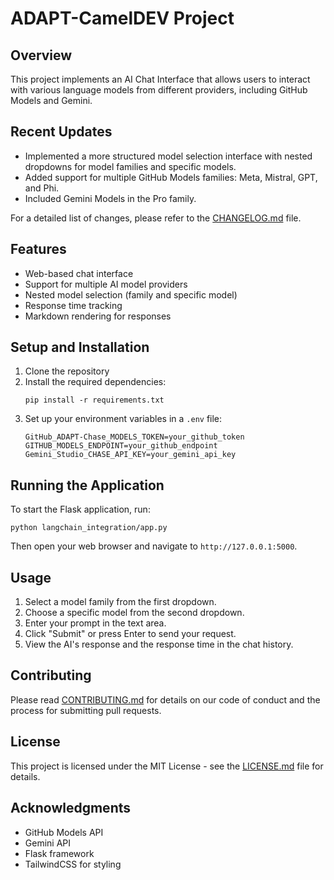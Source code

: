 # ADAPT-CamelDEV Project

## Overview
This project implements an AI Chat Interface that allows users to interact with various language models from different providers, including GitHub Models and Gemini.

## Recent Updates
- Implemented a more structured model selection interface with nested dropdowns for model families and specific models.
- Added support for multiple GitHub Models families: Meta, Mistral, GPT, and Phi.
- Included Gemini Models in the Pro family.

For a detailed list of changes, please refer to the [CHANGELOG.md](langchain_integration/CHANGELOG.md) file.

## Features
- Web-based chat interface
- Support for multiple AI model providers
- Nested model selection (family and specific model)
- Response time tracking
- Markdown rendering for responses

## Setup and Installation
1. Clone the repository
2. Install the required dependencies:
   ```
   pip install -r requirements.txt
   ```
3. Set up your environment variables in a `.env` file:
   ```
   GitHub_ADAPT-Chase_MODELS_TOKEN=your_github_token
   GITHUB_MODELS_ENDPOINT=your_github_endpoint
   Gemini_Studio_CHASE_API_KEY=your_gemini_api_key
   ```

## Running the Application
To start the Flask application, run:
```
python langchain_integration/app.py
```
Then open your web browser and navigate to `http://127.0.0.1:5000`.

## Usage
1. Select a model family from the first dropdown.
2. Choose a specific model from the second dropdown.
3. Enter your prompt in the text area.
4. Click "Submit" or press Enter to send your request.
5. View the AI's response and the response time in the chat history.

## Contributing
Please read [CONTRIBUTING.md](CONTRIBUTING.md) for details on our code of conduct and the process for submitting pull requests.

## License
This project is licensed under the MIT License - see the [LICENSE.md](LICENSE.md) file for details.

## Acknowledgments
- GitHub Models API
- Gemini API
- Flask framework
- TailwindCSS for styling
